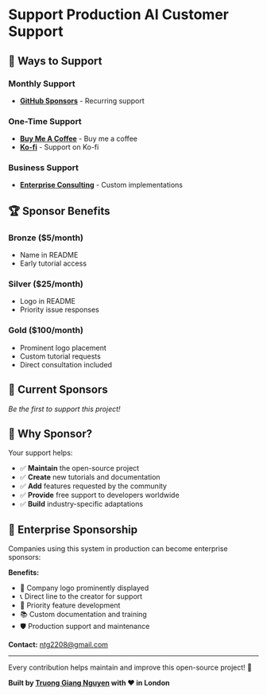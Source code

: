 # Support Production AI Customer Support

## 💖 Ways to Support

### Monthly Support
- **[GitHub Sponsors](https://github.com/sponsors/ntg2208)** - Recurring support

### One-Time Support  
- **[Buy Me A Coffee](https://coff.ee/truonggiang2208)** - Buy me a coffee
- **[Ko-fi](https://ko-fi.com/S6S71IXKGS)** - Support on Ko-fi

### Business Support
- **[Enterprise Consulting](https://twentytwotensors.co.uk)** - Custom implementations

## 🏆 Sponsor Benefits

### Bronze ($5/month)
- Name in README
- Early tutorial access

### Silver ($25/month)  
- Logo in README
- Priority issue responses

### Gold ($100/month)
- Prominent logo placement
- Custom tutorial requests  
- Direct consultation included

## 🙏 Current Sponsors

*Be the first to support this project!*

## 🚀 Why Sponsor?

Your support helps:
- ✅ **Maintain** the open-source project
- ✅ **Create** new tutorials and documentation
- ✅ **Add** features requested by the community
- ✅ **Provide** free support to developers worldwide
- ✅ **Build** industry-specific adaptations

## 💼 Enterprise Sponsorship

Companies using this system in production can become enterprise sponsors:

**Benefits:**
- 🏢 Company logo prominently displayed
- 📞 Direct line to the creator for support
- 🎯 Priority feature development
- 📚 Custom documentation and training
- 🛡️ Production support and maintenance

**Contact:** [ntg2208@gmail.com](mailto:ntg2208@gmail.com)

---

Every contribution helps maintain and improve this open-source project! 🚀

**Built by [Truong Giang Nguyen](https://twentytwotensors.co.uk) with ❤️ in London**